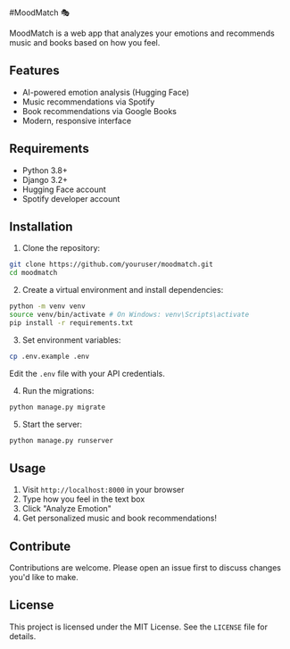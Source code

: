 #MoodMatch 🎭

MoodMatch is a web app that analyzes your emotions and recommends music and books based on how you feel.

## Features

- AI-powered emotion analysis (Hugging Face)
- Music recommendations via Spotify
- Book recommendations via Google Books
- Modern, responsive interface

## Requirements

- Python 3.8+
- Django 3.2+
- Hugging Face account
- Spotify developer account

## Installation

1. Clone the repository:
```bash
git clone https://github.com/youruser/moodmatch.git
cd moodmatch
```

2. Create a virtual environment and install dependencies:
```bash
python -m venv venv
source venv/bin/activate # On Windows: venv\Scripts\activate
pip install -r requirements.txt
```

3. Set environment variables:
```bash
cp .env.example .env
```
Edit the `.env` file with your API credentials.

4. Run the migrations:
```bash
python manage.py migrate
```

5. Start the server:
```bash
python manage.py runserver
```

## Usage

1. Visit `http://localhost:8000` in your browser
2. Type how you feel in the text box
3. Click "Analyze Emotion"
4. Get personalized music and book recommendations!

## Contribute

Contributions are welcome. Please open an issue first to discuss changes you'd like to make.

## License

This project is licensed under the MIT License. See the `LICENSE` file for details.